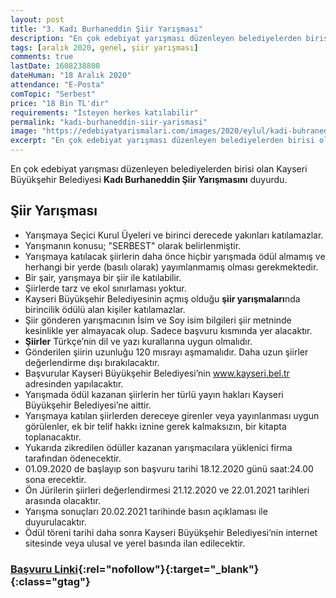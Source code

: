 ```yaml
---
layout: post
title: "3. Kadı Burhaneddin Şiir Yarışması"
description: "En çok edebiyat yarışması düzenleyen belediyelerden birisi olan Kayseri Büyükşehir Belediyesi Kadı Burhaneddin Şiir Yarışmasını duyurdu."
tags: [aralık 2020, genel, şiir yarışması]
comments: true
lastDate: 1608238800
dateHuman: "18 Aralık 2020"
attendance: "E-Posta"
comTopic: "Serbest"
price: "18 Bin TL'dir"
requirements: "İsteyen herkes katılabilir"
permalink: "kadi-burhaneddin-siir-yarismasi"
image: "https://edebiyatyarismalari.com/images/2020/eylul/kadi-buhraneddin-siir-yarismasi.jpg"
excerpt: "En çok edebiyat yarışması düzenleyen belediyelerden birisi olan Kayseri Büyükşehir Belediyesi Kadı Burhaneddin Şiir Yarışmasını duyurdu."
---
```


En çok edebiyat yarışması düzenleyen belediyelerden birisi olan Kayseri Büyükşehir Belediyesi **Kadı Burhaneddin Şiir Yarışmasını** duyurdu.

## Şiir Yarışması
- Yarışmaya Seçici Kurul Üyeleri ve birinci derecede yakınları katılamazlar.
- Yarışmanın konusu; "SERBEST" olarak belirlenmiştir.
- Yarışmaya katılacak şiirlerin daha önce hiçbir yarışmada ödül almamış ve herhangi bir yerde (basılı olarak) yayımlanmamış olması gerekmektedir.
- Bir şair, yarışmaya bir şiir ile katılabilir.
- Şiirlerde tarz ve ekol sınırlaması yoktur.
- Kayseri Büyükşehir Belediyesinin açmış olduğu **şiir yarışmaları**nda birincilik ödülü alan kişiler katılamazlar.
- Şiir gönderen yarışmacının İsim ve Soy isim bilgileri şiir metninde kesinlikle yer almayacak olup. Sadece başvuru kısmında yer alacaktır.
- **Şiirler** Türkçe’nin dil ve yazı kurallarına uygun olmalıdır.
- Gönderilen şiirin uzunluğu 120 mısrayı aşmamalıdır. Daha uzun şiirler değerlendirme dışı bırakılacaktır.
- Başvurular Kayseri Büyükşehir Belediyesi’nin www.kayseri.bel.tr adresinden yapılacaktır.
- Yarışmada ödül kazanan şiirlerin her türlü yayın hakları Kayseri Büyükşehir Belediyesi’ne aittir.
- Yarışmaya katılan şiirlerden dereceye girenler veya yayınlanması uygun görülenler, ek bir telif hakkı iznine gerek kalmaksızın, bir kitapta toplanacaktır.
- Yukarıda zikredilen ödüller kazanan yarışmacılara yüklenici firma tarafından ödenecektir.
- 01.09.2020 de başlayıp son başvuru tarihi 18.12.2020 günü saat:24.00 sona erecektir.
- Ön Jürilerin şiirleri değerlendirmesi 21.12.2020 ve 22.01.2021 tarihleri arasında olacaktır.
- Yarışma sonuçları 20.02.2021 tarihinde basın açıklaması ile duyurulacaktır.
- Ödül töreni tarihi daha sonra Kayseri Büyükşehir Belediyesi’nin internet sitesinde veya ulusal ve yerel basında ilan edilecektir.

### [Başvuru Linki](http://portal.kayseri.bel.tr/birim/kultursosyal/yarisma.aspx?ref=edebiyatyarismalari.com){:rel="nofollow"}{:target="_blank"}{:class="gtag"}